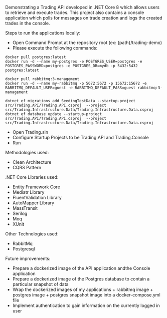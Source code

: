 Demonstrating a Trading API developed in .NET Core 8 which allows users to retrieve and execute trades. This project also contains a console application which polls for messages on trade creation and logs the created trades in the console.

Steps to run the applications locally:
- Open Command Prompt at the repository root (ex: {path}/trading-demo)
- Please execute the following commands:
```
docker pull postgres:latest
docker run -d --name my-postgres -e POSTGRES_USER=postgres -e POSTGRES_PASSWORD=postgres -e POSTGRES_DB=mydb -p 5432:5432 postgres:latest

docker pull rabbitmq:3-management
docker run -d --name my-rabbitmq -p 5672:5672 -p 15672:15672 -e RABBITMQ_DEFAULT_USER=guest -e RABBITMQ_DEFAULT_PASS=guest rabbitmq:3-management

dotnet ef migrations add SeedingTestData --startup-project src/Trading.API/Trading.API.csproj  --project src/Trading.Infrastructure.Data/Trading.Infrastructure.Data.csproj
dotnet ef database update --startup-project src/Trading.API/Trading.API.csproj  --project src/Trading.Infrastructure.Data/Trading.Infrastructure.Data.csproj
```
- Open Trading.sln
- Configure Startup Projects to be Trading.API and Trading.Console
- Run

Methodologies used:
- Clean Architecture
- CQRS Pattern

.NET Core Libraries used:
- Entity Framework Core
- Mediatr Library
- FluentValidation Library
- AutoMapper Library
- MassTransit
- Serilog
- Moq
- XUnit

Other Technologies used:
- RabbitMq
- Postgresql  

Future improvements:
- Prepare a dockerized image of the API application andthe  Console application
- Prepare a dockerized image of the Postgres database to contain a particular snapshot of data
- Wrap the dockerized images of my applications + rabbitmq image + postgres image + postgres snapshot image into a docker-compose.yml file
- Implement authentication to gain information on the currently logged in user
